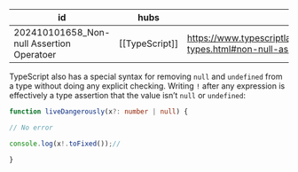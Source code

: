 
| id                                        | hubs           | source                                                                                                  |
| ----------------------------------------- | -------------- | ------------------------------------------------------------------------------------------------------- |
| 202410101658_Non-null Assertion Operatoer | [[TypeScript]] | https://www.typescriptlang.org/docs/handbook/2/everyday-types.html#non-null-assertion-operator-postfix- |
TypeScript also has a special syntax for removing `null` and `undefined` from a type without doing any explicit checking. Writing `!` after any expression is effectively a type assertion that the value isn’t `null` or `undefined`:

```ts
function liveDangerously(x?: number | null) {

// No error

console.log(x!.toFixed());// 

}
```